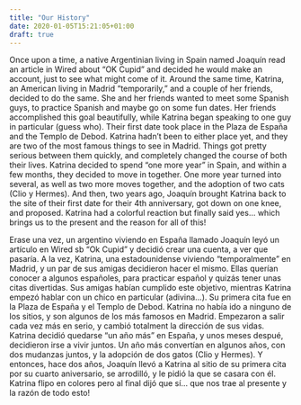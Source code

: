 ```yaml
---
title: "Our History"
date: 2020-01-05T15:21:05+01:00
draft: true
---
```


Once upon a time, a native Argentinian living in Spain named Joaquín read an article in Wired about “OK Cupid” and decided he would make an account, just to see what might come of it. Around the same time, Katrina, an American living in Madrid “temporarily,” and a couple of her friends, decided to do the same. She and her friends wanted to meet some Spanish guys, to practice Spanish and maybe go on some fun dates. Her friends accomplished this goal beautifully, while Katrina began speaking to one guy in particular (guess who). Their first date took place in the Plaza de España and the Templo de Debod. Katrina hadn’t been to either place yet, and they are two of the most famous things to see in Madrid. Things got pretty serious between them quickly, and completely changed the course of both their lives. Katrina decided to spend “one more year” in Spain, and within a few months, they decided to move in together. One more year turned into several, as well as two more moves together, and the adoption of two cats (Clio y Hermes). And then, two years ago, Joaquín brought Katrina back to the site of their first date for their 4th anniversary, got down on one knee, and proposed. Katrina had a colorful reaction but finally said yes… which brings us to the present and the reason for all of this! 

Erase una vez, un argentino viviendo en España llamado Joaquín leyó un artículo en Wired sb “Ok Cupid” y decidió crear una cuenta, a ver que pasaría. A la vez, Katrina, una estadounidense viviendo “temporalmente” en Madrid, y un par de sus amigas decidieron hacer el mismo. Ellas querían conocer a algunos españoles, para practicar español y quizás tener unas citas divertidas. Sus amigas habían cumplido este objetivo, mientras Katrina empezó hablar con un chico en particular (adivina...). Su primera cita fue en la Plaza de España y el Templo de Debod. Katrina no había ido a ninguno de los sitios, y son algunos de los más famosos en Madrid. Empezaron a salir cada vez más en serio, y cambió totalment la dirección de sus vidas. Katrina decidió quedarse “un año más” en España, y unos meses despué, decidieron irse a vivir juntos. Un año más convertían en algunos años, con dos mudanzas juntos, y la adopción de dos gatos (Clio y Hermes). Y entonces, hace dos años, Joaquín llevó a Katrina al sitio de su primera cita por su cuarto aniversario, se arrodilló, y le pidió la que se casara con él. Katrina flipo en colores pero al final dijó que sí… que nos trae al presente y la razón de todo esto! 